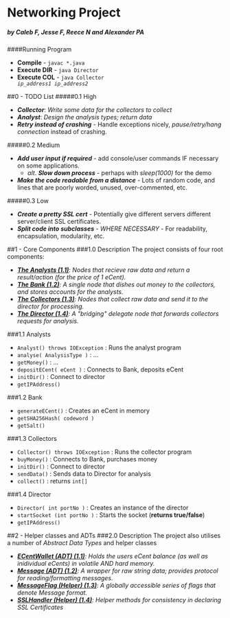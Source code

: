 # Networking Project
##### by Caleb F, Jesse F, Reece N and Alexander PA

####Running Program
- **Compile** - <code>javac *.java</code>
- **Execute DIR** - <code>java Director</code>
- **Execute COL** - <code>java Collector *ip_address1* *ip_address2*</code>

##0 - TODO List
#####0.1 High
- ***Collector***: *Write some data for the collectors to collect*
- ***Analyst***: *Design the analysis types; return data*
- ***Retry instead of crashing*** - Handle exceptions nicely, *pause/retry/hang connection* instead of crashing.

#####0.2 Medium
- ***Add user input if required*** - add console/user commands IF necessary on some applications.
  - *alt*. ***Slow down process*** - perhaps with *sleep(1000)* for the demo
- ***Make the code readable from a distance*** - Lots of random code, and lines that are poorly worded, unused, over-commented, etc.

#####0.3 Low
- ***Create a pretty SSL cert*** - Potentially give different servers different server/client SSL certificates.
- ***Split code into subclasses*** - *WHERE NECESSARY* - For readability, encapsulation, modularity, etc.

##1 - Core Components
###1.0 Description
The project consists of four root components:
- <i>**[The Analysts (1.1)](/Analyst.java)**: Nodes that recieve raw data and return a result/action (for the price of 1 eCent).</i>
- <i>**[The Bank (1.2)](/Bank.java)**: A single node that dishes out money to the collectors, and stores accounts for the analysts.</i>
- <i>**[The Collectors (1.3)](/Collector.java)**: Nodes that collect raw data and send it to the director for processing.</i>
- <i>**[The Director (1.4)](/Director.java)**: A "bridging" delegate node that forwards collectors requests for analysis.</i>

###1.1 Analysts
- <code>Analyst() throws IOException</code> : Runs the analyst program
- <code>analyse( AnalysisType )</code> : ...
- <code>getMoney()</code> : ...
- <code>depositECent( eCent )</code> : Connects to Bank, deposits eCent
- <code>initDir()</code> : Connect to director
- <code>getIPAddress()</code>

###1.2 Bank
- <code>generateECent()</code> : Creates an eCent in memory
- <code>getSHA256Hash( codeword )</code>
- <code>getSalt()</code>

###1.3 Collectors
- <code>Collector() throws IOException</code> : Runs the collector program
- <code>buyMoney()</code> : Connects to Bank, purchases money
- <code>initDir()</code> : Connect to director
- <code>sendData()</code> : Sends data to Director for analysis
- <code>collect()</code> : returns <code>int[]</code>

###1.4 Director
- <code>Director( int portNo )</code> : Creates an instance of the director
- <code>startSocket (int portNo )</code> : Starts the socket (**returns true/false**)
- <code>getIPAddress()</code>


##2 - Helper classes and ADTs
###2.0 Description
The project also utilises a number of *Abstract Data Types* and helper classes
- <i>**[ECentWallet (ADT) (1.1)](/lib/ECentWallet.java)**: Holds the users eCent balance (as well as inidividual eCents) in volatile AND hard memory.</i>
- <i>**[Message (ADT) (1.2)](/lib/Message.java)**: A wrapper for raw string data; provides protocol for reading/formatting messages.</i>
- <i>**[MessageFlag (Helper) (1.3)](/lib/MessageFlag.java)**: A globally accessible series of flags that denote Message format.</i>
- <i>**[SSLHandler (Helper) (1.4)](/lib/SSLHandler.java)**: Helper methods for consistency in declaring SSL Certificates</i>
